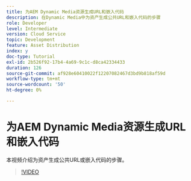 ```yaml
---
title: 为AEM Dynamic Media资源生成URL和嵌入代码
description: 在Dynamic Media中为资产生成公共URL和嵌入代码的步骤
role: Developer
level: Intermediate
version: Cloud Service
topic: Development
feature: Asset Distribution
index: y
doc-type: Tutorial
exl-id: 2b526f92-17b4-4a69-9c1c-d8ca42334433
duration: 126
source-git-commit: af928e60410022f12207082467d3bd9b818af59d
workflow-type: tm+mt
source-wordcount: '50'
ht-degree: 0%

---
```


# 为AEM Dynamic Media资源生成URL和嵌入代码

本视频介绍为资产生成公共URL或嵌入代码的步骤。

>[!VIDEO](https://video.tv.adobe.com/v/335364?quality=12&learn=on)
